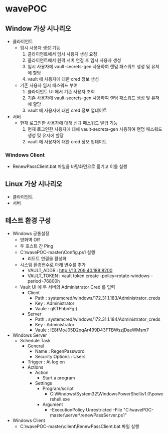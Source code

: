 # wavePOC

## Window 가상 시나리오

- 클라이언트 
	- 임시 사용자 생성 기능
		1. 클라이언트에서 임시 사용자 생성 요청
		2. 클라이언트에서 원격 서버 연결 후 임시 사용자 생성 
		3. 임시 사용자에 vault-secrets-gen 사용하여 랜덤 패스워드 생성 및 유저에 할당  
		4. vault 에 사용자에 대한 cred 정보 생성
	- 기존 사용자 임시 패스워드 부여
		1. 클라이언트 UI 에서 기존 사용자 조회  
		2. 기존 사용자에 vault-secrets-gen 사용하여 랜덤 패스워드 생성 및 유저에 할당  
		3. vault 에 사용자에 대한 cred 정보 업데이트
- 서버 
	- 현재 로그인한 사용자에 대해 신규 패스워드 발급 기능 
		1. 현재 로그인한 사용자에 대해  vault-secrets-gen 사용하여 랜덤 패스워드 생성 및 유저에 할당   
		2. vault 에 사용자에 대한 cred 정보 업데이트


### Windows Client

- RenewPassClient.bat 파일을 바탕화면으로 옮기고 이를 실행

## Linux 가상 시나리오
- 클라이언트 
- 서버

## 테스트 환경 구성
- Windows  공통설정
	- 방화벽 Off
	- 두 호스트 간 Ping
	- C:\wavePOC-master\Config.ps1 실행
		- 리모트 연결을 활성화
	- 시스템 환경변수로 아래 변수를 추가 
		- VAULT_ADDR : http://13.209.40.188:8200
		- VAULT_TOKEN :  vault token create -policy=rotate-windows -period=76800h
	- Vault UI 에 두 서버의 Administrator Cred 를 입력
		- Client
			- Path : systemcred/windows/172.31.1.183/Administrator_creds
			- Key : Administrator
			- Vaule : qKTFhbnFg;(
		- Server
			- Path : systemcred/windows/172.31.1.184/Administrator_creds
			- Key : Administrator
			- Vaule : lE8fMoJ05D2oqAr499D43FTBWszjDaeWMsm7
- Windows Server
	- Schedule Task 
		- General
			- Name : RegenPassword
			- Security Options :  Users
		- Trigger : At log on
		- Actions
			- Action
				- Start a program
			- Settings
				- Program/script
					- C:\Windows\System32\WindowsPowerShell\v1.0\powershell.exe
				- Argument
					- -ExecutionPolicy Unrestricted -File "C:\wavePOC-master\server\renewPassServer.ps1"
- Windows Client
	- C:\wavePOC-master\client\RenewPassClient.bat 파일 실행
